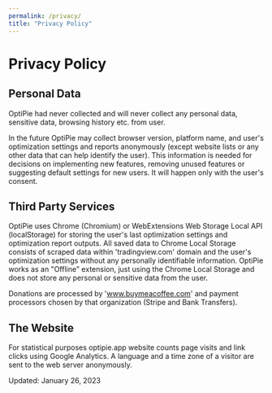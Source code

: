 ```yaml
---
permalink: /privacy/
title: "Privacy Policy"
---
```


# Privacy Policy

## Personal Data
OptiPie had never collected and will never collect any personal data, sensitive data, browsing history etc. from user.

In the future OptiPie may collect browser version, platform name, and user's optimization settings and reports anonymously (except website lists or any other data that can help identify the user). This information is needed for decisions on implementing new features, removing unused features or suggesting default settings for new users. It will happen only with the user's consent.

## Third Party Services
OptiPie uses Chrome (Chromium) or WebExtensions Web Storage Local API (localStorage) for storing the user's last optimization settings and optimization report outputs. All saved data to Chrome Local Storage consists of scraped data within 'tradingview.com' domain and the user's optimization settings without any personally identifiable information. OptiPie works as an "Offline" extension, just using the Chrome Local Storage and does not store any personal or sensitive data from the user.

Donations are processed by 'www.buymeacoffee.com' and payment processors chosen by that organization (Stripe and Bank Transfers).

## The Website
For statistical purposes optipie.app website counts page visits and link clicks using Google Analytics. A language and a time zone of a visitor are sent to the web server anonymously.

Updated: January 26, 2023